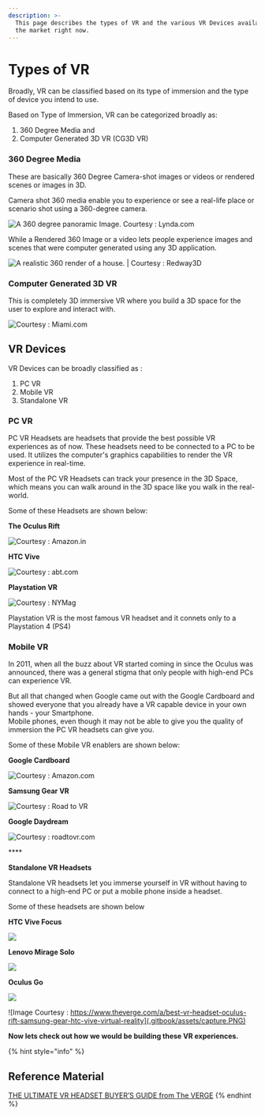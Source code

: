 ```yaml
---
description: >-
  This page describes the types of VR and the various VR Devices available in
  the market right now.
---
```


# Types of VR

Broadly, VR can be classified based on its type of immersion and the type of device you intend to use.

Based on Type of Immersion, VR can be categorized broadly as:  
1. 360 Degree Media and  
2. Computer Generated 3D VR \(CG3D VR\)

### 360 Degree Media

These are basically 360 Degree Camera-shot images or videos or rendered scenes or images in 3D.

Camera shot 360 media enable you to experience or see a real-life place or scenario shot using a 360-degree camera.

![A 360 degree panoramic Image. Courtesy : Lynda.com](.gitbook/assets/image-12.png)

While a Rendered 360 Image or a video lets people experience images and scenes that were computer generated using any 3D application.

![A realistic 360 render of a house. \| Courtesy : Redway3D](.gitbook/assets/image-24.png)

### Computer Generated 3D VR

This is completely 3D immersive VR where you build a 3D space for the user to explore and interact with.

![Courtesy : Miami.com](.gitbook/assets/image-8.png)

## VR Devices

VR Devices can be broadly classified as :  
1. PC VR  
2. Mobile VR  
3. Standalone VR

### PC VR

PC VR Headsets are headsets that provide the best possible VR experiences as of now. These headsets need to be connected to a PC to be used. It utilizes the computer's graphics capabilities to render the VR experience in real-time.

Most of the PC VR Headsets can track your presence in the 3D Space, which means you can walk around in the 3D space like you walk in the real-world.

Some of these Headsets are shown below:

**The Oculus Rift**

![Courtesy : Amazon.in](.gitbook/assets/image-4.png)

**HTC Vive**

![Courtesy : abt.com](.gitbook/assets/image-11.png)

**Playstation VR**

![Courtesy : NYMag](.gitbook/assets/image-3.png)

Playstation VR is the most famous VR headset and it connets only to a Playstation 4 \(PS4\)

### Mobile VR

In 2011, when all the buzz about VR started coming in since the Oculus was announced, there was a general stigma that only people with high-end PCs can experience VR.

But all that changed when Google came out with the Google Cardboard and showed everyone that you already have a VR capable device in your own hands - your Smartphone.  
Mobile phones, even though it may not be able to give you the quality of immersion the PC VR headsets can give you.

Some of these Mobile VR enablers are shown below:

**Google Cardboard**

![Courtesy : Amazon.com](.gitbook/assets/image-15.png)

**Samsung Gear VR**

![Courtesy : Road to VR](.gitbook/assets/image-5.png)

**Google Daydream**

![Courtesy : roadtovr.com](.gitbook/assets/image-1.png)

\*\*\*\*

**Standalone VR Headsets**

Standalone VR headsets let you immerse yourself in VR without having to connect to a high-end PC or put a mobile phone inside a headset.

Some of these headsets are shown below

**HTC Vive Focus**

![](https://lh4.googleusercontent.com/7klLLc2vaGJ2W1iuApn8sF4_jH9O1Rk4b7H7H4GHJCC9GBikwZstZvHfIhCvYhxBZjCziqjrpl8ZvoW3WvJO_vFr-cfuMT4c3HgL8u6GTqjbDCZIOgc2OuIAYIb2KKLh-WV1B2XDQtM)

**Lenovo Mirage Solo**

![](https://lh4.googleusercontent.com/mvkkXvYbhVYSTcGGlWeWTjxpEyC53_Dj4NQhSMHehWdex_vg_v_dDs-XMjRbSJvTcStpfbu86AG6jlrWwND5RkhZ_p2FanfVxEneoSBw3suc7_5HfVhIaG0qJFtoY3P2G0cBYbL0xVA)

**Oculus Go**

![](https://lh5.googleusercontent.com/QaNThwqczopdzGqToH5ZX6cX22ivN912orZNPlmpo-EkQXVEauZtWxww_Hstcf6TKQPH1TPUX0gezkuOCxGhhweTa79DoWzuvMflUhE1Bg0AYCVSV9IGQAKf1-H59HFZV5h97YbJIi4)

![Image Courtesy : https://www.theverge.com/a/best-vr-headset-oculus-rift-samsung-gear-htc-vive-virtual-reality](.gitbook/assets/capture.PNG)

**Now lets check out how we would be building these VR experiences.**

{% hint style="info" %}
## Reference Material

[THE ULTIMATE VR HEADSET BUYER’S GUIDE from The VERGE](https://www.theverge.com/a/best-vr-headset-oculus-rift-samsung-gear-htc-vive-virtual-reality)
{% endhint %}


